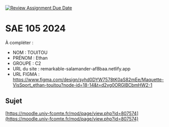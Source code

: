 [![Review Assignment Due Date](https://classroom.github.com/assets/deadline-readme-button-22041afd0340ce965d47ae6ef1cefeee28c7c493a6346c4f15d667ab976d596c.svg)](https://classroom.github.com/a/DNce7fkr)
# SAE 105 2024

À compléter :

- NOM : TOUITOU
- PRÉNOM : Ethan
- GROUPE : C2
- URL du site : remarkable-salamander-af8baa.netlify.app
- URL FIGMA : https://www.figma.com/design/syhd0DYW7578tK0aS82mEe/Maquette-VisSport_ethan-touitou?node-id=18-14&t=d2vg0ORGlBCbmHW2-1

## Sujet

[https://moodle.univ-fcomte.fr/mod/page/view.php?id=807574](https://moodle.univ-fcomte.fr/mod/page/view.php?id=807574)

